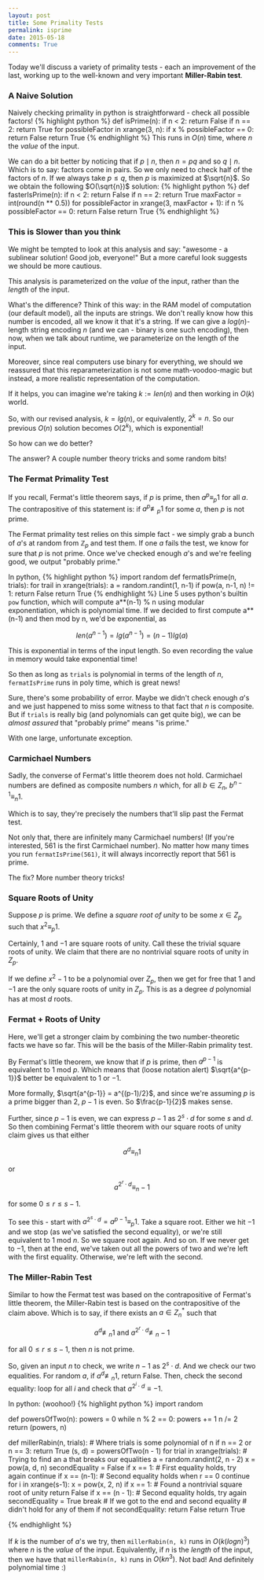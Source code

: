 ```yaml
---
layout: post
title: Some Primality Tests
permalink: isprime
date: 2015-05-18
comments: True
---
```


Today we'll discuss a variety of primality tests - each an improvement of the last, working up to the well-known and very important **Miller-Rabin test**.

### A Naive Solution
Naively checking primality in python is straightforward - check all possible factors!
{% highlight python %}
def isPrime(n):
    if n < 2: return False
    if n == 2: return True
    for possibleFactor in xrange(3, n):
        if x % possibleFactor == 0:
            return False
    return True
{% endhighlight %}
This runs in $O(n)$ time, where $n$ the *value* of the input.

We can do a bit better by noticing that if $p \mid n$, then $n = pq$ and so $q \mid n$. Which is to say: factors come in pairs. So we only need to check half of the factors of $n$. If we always take $p \leq q$, then $p$ is maximized at $\sqrt{n}$. So we obtain the following $O(\sqrt{n})$ solution:
{% highlight python %}
def fasterIsPrime(n):
    if n < 2: return False
    if n == 2: return True
    maxFactor = int(round(n ** 0.5))
    for possibleFactor in xrange(3, maxFactor + 1):
        if n % possibleFactor == 0:
            return False
    return True
{% endhighlight %}

### This is Slower than you think
We might be tempted to look at this analysis and say: "awesome - a sublinear solution! Good job, everyone!" But a more careful look suggests we should be more cautious.

This analysis is parameterized on the *value* of the input, rather than the *length* of the input.

What's the difference? Think of this way: in the RAM model of computation (our default model), all the inputs are strings. We don't really know how this number is encoded, all we know it that it's a string. If we can give a $log(n)$-length string encoding $n$ (and we can - binary is one such encoding), then now, when we talk about runtime, we parameterize on the length of the input.

Moreover, since real computers use binary for everything, we should we reassured that this reparameterization is not some math-voodoo-magic but instead, a more realistic representation of the computation.

If it helps, you can imagine we're taking $k := len(n)$ and then working in $O(k)$ world.

So, with our revised analysis, $k = lg(n)$, or equivalently, $2^k = n$.  So our previous $O(n)$ solution becomes $O(2^{k})$, which is exponential!

So how can we do better?

The answer? A couple number theory tricks and some random bits!

### The Fermat Primality Test

If you recall, Fermat's little theorem says, if $p$ is prime, then $a^p \equiv_p 1$ for all $a$. The contrapositive of this statement is: if $a^p \not\equiv_p 1$ for some $a$, then $p$ is not prime.

The Fermat primality test relies on this simple fact - we simply grab a bunch of $a$'s at random from $\mathbb{Z}_p$ and test them. If one $a$ fails the test, we know for sure that $p$ is not prime. Once we've checked enough $a$'s and we're feeling good, we output "probably prime."

In python,
{% highlight python %}
import random
def fermatIsPrime(n, trials):
    for trail in xrange(trials):
        a = random.randint(1, n-1)
        if pow(a, n-1, n) != 1:
            return False
    return True
{% endhighlight %}
Line 5 uses python's builtin $\texttt{pow}$ function, which will compute a\*\*(n-1) % n using modular exponentiation, which is polynomial time. If we decided to first compute a\*\*(n-1) and then mod by n, we'd be exponential, as

$$len(a^{n-1}) = lg(a^{n-1}) = (n-1)lg(a)$$

This is exponential in terms of the input length. So even recording the value in memory would take exponential time!

So then as long as $\texttt{trials}$ is polynomial in terms of the length of $n$, $\texttt{fermatIsPrime}$ runs in poly time, which is great news!

Sure, there's some probability of error. Maybe we didn't check enough $a$'s and we just happened to miss some witness to that fact that $n$ is composite. But if $\texttt{trials}$ is really big (and polynomials can get quite big), we can be *almost assured* that "probably prime" means "is prime."

With one large, unfortunate exception.

### Carmichael Numbers

Sadly, the converse of Fermat's little theorem does not hold. Carmichael numbers are defined as composite numbers $n$ which, for all $b \in Z_n$, $b^{n-1} \equiv_n 1$.

Which is to say, they're precisely the numbers that'll slip past the Fermat test.

Not only that, there are infinitely many Carmichael numbers! (If you're interested, 561 is the first Carmichael number). No matter how many times you run $\texttt{fermatIsPrime(561)}$, it will always incorrectly report that 561 is prime.

The fix? More number theory tricks!

### Square Roots of Unity

Suppose $p$ is prime. We define a *square root of unity* to be some $x \in Z_p$ such that $x^2 \equiv_p 1$.

Certainly, $1$ and $-1$ are square roots of unity. Call these the trivial square roots of unity. We claim that there are no nontrivial square roots of unity in $Z_p$.

If we define $x^2 - 1$ to be a polynomial over $Z_p$, then we get for free that $1$ and $-1$ are the only square roots of unity in $Z_p$. This is as a degree $d$ polynomial has at most $d$ roots.

### Fermat + Roots of Unity

Here, we'll get a stronger claim by combining the two number-theoretic facts we have so far. This will be the basis of the Miller-Rabin primality test.

By Fermat's little theorem, we know that if $p$ is prime, then $a^{p-1}$ is equivalent to $1$ mod $p$. Which means that (loose notation alert) $\sqrt{a^{p-1}}$ better be equivalent to $1$ or $-1$.

More formally, $\sqrt{a^{p-1}} = a^{(p-1)/2}$, and since we're assuming $p$ is a prime bigger than 2, $p-1$ is even. So $\frac{p-1}{2}$ makes sense.

Further, since $p-1$ is even, we can express $p-1$ as $2^s \cdot d$ for some $s$ and $d$. So then combining Fermat's little theorem with our square roots of unity claim gives us that either

$$a^{d} \equiv_n 1$$

or

$$a^{2^r \cdot d} \equiv_n -1$$

for some $0 \leq r \leq s-1$.

To see this - start with $a^{2^s \cdot d} = a^{p-1} \equiv_p 1$. Take a square root. Either we hit $-1$ and we stop (as we've satisfied the second equality), or we're still equivalent to $1$ mod $n$. So we square root again. And so on. If we never get to $-1$, then at the end, we've taken out all the powers of two and we're left with the first equality. Otherwise, we're left with the second.

### The Miller-Rabin Test

Similar to how the Fermat test was based on the contrapositive of Fermat's little theorem, the Miller-Rabin test is based on the contrapositive of the claim above. Which is to say, if there exists an $a \in Z_n^*$ such that

$$a^d \not\equiv_n 1 \text{ and } a^{2^r \cdot d} \not\equiv_n -1$$

for all $0 \leq r \leq s - 1$, then $n$ is not prime.

So, given an input $n$ to check, we write $n-1$ as $2^s\cdot d$. And we check our two equalities. For random $a$, if $a^d \not\equiv_n 1$, return False. Then, check the second equality: loop for all $i$ and check that $a^{2^i\cdot d} \equiv -1$.

In python: (woohoo!)
{% highlight python %}
import random

def powersOfTwo(n):
    powers = 0
    while n % 2 == 0:
        powers += 1
        n /= 2
    return (powers, n)

def millerRabin(n, trials):
    # Where trials is some polynomial of n
    if n == 2 or n == 3: return True
    (s, d) = powersOfTwo(n - 1)
    for trial in xrange(trials):
        # Trying to find an a that breaks our equalities
        a = random.randint(2, n - 2)
        x = pow(a, d, n)
        secondEquality = False
        if x == 1:
            # First equality holds, try again
            continue
        if x == (n-1):
            # Second equality holds when r == 0
            continue
        for i in xrange(s-1):
            x = pow(x, 2, n)
            if x == 1:
                # Found a nontrivial square root of unity
                return False
            if x == (n - 1):
                # Second equality holds, try again
                secondEquality = True
                break
        # If we got to the end and second equality
        # didn't hold for any of them
        if not secondEquality: return False
    return True


{% endhighlight %}

If $k$ is the number of $a$'s we try, then $\texttt{millerRabin(n, k)}$ runs in $O(k(logn)^3)$ where $n$ is the *value* of the input. Equivalently, if $n$ is the *length* of the input, then we have that $\texttt{millerRabin(n, k)}$ runs in $O(kn^3)$. Not bad! And definitely polynomial time :)
